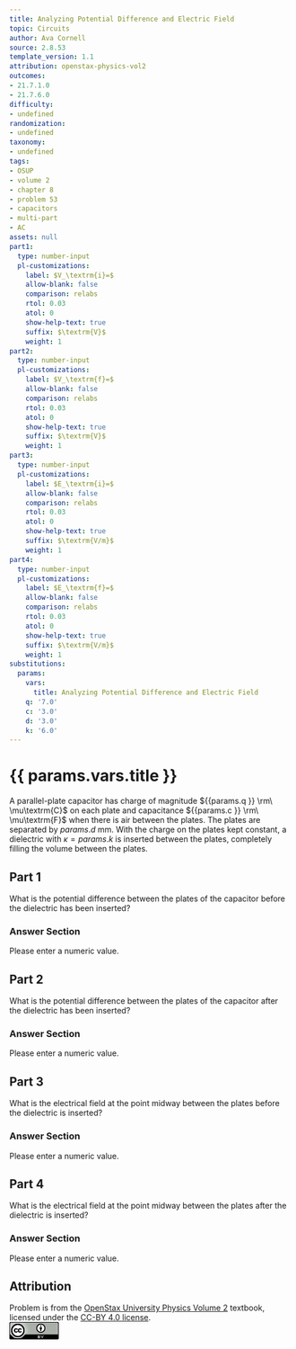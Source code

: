 ```yaml
---
title: Analyzing Potential Difference and Electric Field
topic: Circuits
author: Ava Cornell
source: 2.8.53
template_version: 1.1
attribution: openstax-physics-vol2
outcomes:
- 21.7.1.0
- 21.7.6.0
difficulty:
- undefined
randomization:
- undefined
taxonomy:
- undefined
tags:
- OSUP
- volume 2
- chapter 8
- problem 53
- capacitors
- multi-part
- AC
assets: null
part1:
  type: number-input
  pl-customizations:
    label: $V_\textrm{i}=$
    allow-blank: false
    comparison: relabs
    rtol: 0.03
    atol: 0
    show-help-text: true
    suffix: $\textrm{V}$
    weight: 1
part2:
  type: number-input
  pl-customizations:
    label: $V_\textrm{f}=$
    allow-blank: false
    comparison: relabs
    rtol: 0.03
    atol: 0
    show-help-text: true
    suffix: $\textrm{V}$
    weight: 1
part3:
  type: number-input
  pl-customizations:
    label: $E_\textrm{i}=$
    allow-blank: false
    comparison: relabs
    rtol: 0.03
    atol: 0
    show-help-text: true
    suffix: $\textrm{V/m}$
    weight: 1
part4:
  type: number-input
  pl-customizations:
    label: $E_\textrm{f}=$
    allow-blank: false
    comparison: relabs
    rtol: 0.03
    atol: 0
    show-help-text: true
    suffix: $\textrm{V/m}$
    weight: 1
substitutions:
  params:
    vars:
      title: Analyzing Potential Difference and Electric Field
    q: '7.0'
    c: '3.0'
    d: '3.0'
    k: '6.0'
---
```

# {{ params.vars.title }}
A parallel-plate capacitor has charge of magnitude ${{params.q }} \rm\ \mu\textrm{C}$ on each plate and capacitance ${{params.c }} \rm\ \mu\textrm{F}$  when there is air between the plates.
The plates are separated by ${{params.d }} \textrm{ mm}$.
With the charge on the plates kept constant, a dielectric with $\kappa = {{params.k }}$ is inserted between the plates, completely filling the volume between the plates.

## Part 1

What is the potential difference between the plates of the capacitor before the dielectric has been inserted?

### Answer Section

Please enter a numeric value.

## Part 2

What is the potential difference between the plates of the capacitor after the dielectric has been inserted?

### Answer Section

Please enter a numeric value.

## Part 3

What is the electrical field at the point midway between the plates before the dielectric is inserted?

### Answer Section

Please enter a numeric value.

## Part 4

What is the electrical field at the point midway between the plates after the dielectric is inserted?

### Answer Section

Please enter a numeric value.

## Attribution

Problem is from the [OpenStax University Physics Volume 2](https://openstax.org/details/books/university-physics-volume-2) textbook, licensed under the [CC-BY 4.0 license](https://creativecommons.org/licenses/by/4.0/).<br>![Image representing the Creative Commons 4.0 BY license.](https://raw.githubusercontent.com/firasm/bits/master/by.png)